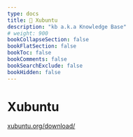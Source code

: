 ```yaml
---
type: docs
title: 🔷 Xubuntu
description: "kb a.k.a Knowledge Base"
# weight: 900
bookCollapseSection: false
bookFlatSection: false
bookToc: false
bookComments: false
bookSearchExclude: false
bookHidden: false
---
```


# Xubuntu

[xubuntu.org/download/](https://xubuntu.org/download/?sl)
